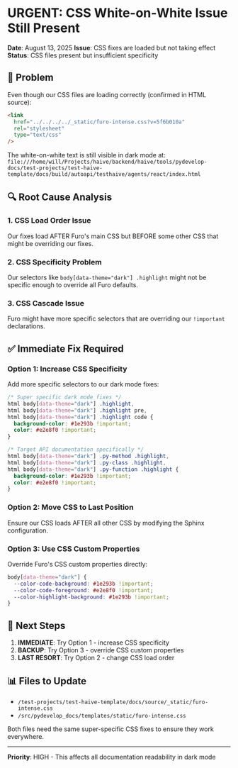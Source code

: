 # URGENT: CSS White-on-White Issue Still Present

**Date**: August 13, 2025
**Issue**: CSS fixes are loaded but not taking effect
**Status**: CSS files present but insufficient specificity

## 🚨 Problem

Even though our CSS files are loading correctly (confirmed in HTML source):

```html
<link
  href="../../../../_static/furo-intense.css?v=5f6b010a"
  rel="stylesheet"
  type="text/css"
/>
```

The white-on-white text is still visible in dark mode at:
`file:///home/will/Projects/haive/backend/haive/tools/pydevelop-docs/test-projects/test-haive-template/docs/build/autoapi/testhaive/agents/react/index.html`

## 🔍 Root Cause Analysis

### 1. CSS Load Order Issue

Our fixes load AFTER Furo's main CSS but BEFORE some other CSS that might be overriding our fixes.

### 2. CSS Specificity Problem

Our selectors like `body[data-theme="dark"] .highlight` might not be specific enough to override all Furo defaults.

### 3. CSS Cascade Issue

Furo might have more specific selectors that are overriding our `!important` declarations.

## ✅ Immediate Fix Required

### Option 1: Increase CSS Specificity

Add more specific selectors to our dark mode fixes:

```css
/* Super specific dark mode fixes */
html body[data-theme="dark"] .highlight,
html body[data-theme="dark"] .highlight pre,
html body[data-theme="dark"] .highlight code {
  background-color: #1e293b !important;
  color: #e2e8f0 !important;
}

/* Target API documentation specifically */
html body[data-theme="dark"] .py-method .highlight,
html body[data-theme="dark"] .py-class .highlight,
html body[data-theme="dark"] .py-function .highlight {
  background-color: #1e293b !important;
  color: #e2e8f0 !important;
}
```

### Option 2: Move CSS to Last Position

Ensure our CSS loads AFTER all other CSS by modifying the Sphinx configuration.

### Option 3: Use CSS Custom Properties

Override Furo's CSS custom properties directly:

```css
body[data-theme="dark"] {
  --color-code-background: #1e293b !important;
  --color-code-foreground: #e2e8f0 !important;
  --color-highlight-background: #1e293b !important;
}
```

## 🎯 Next Steps

1. **IMMEDIATE**: Try Option 1 - increase CSS specificity
2. **BACKUP**: Try Option 3 - override CSS custom properties
3. **LAST RESORT**: Try Option 2 - change CSS load order

## 📊 Files to Update

- `/test-projects/test-haive-template/docs/source/_static/furo-intense.css`
- `/src/pydevelop_docs/templates/static/furo-intense.css`

Both files need the same super-specific CSS fixes to ensure they work everywhere.

---

**Priority**: HIGH - This affects all documentation readability in dark mode
